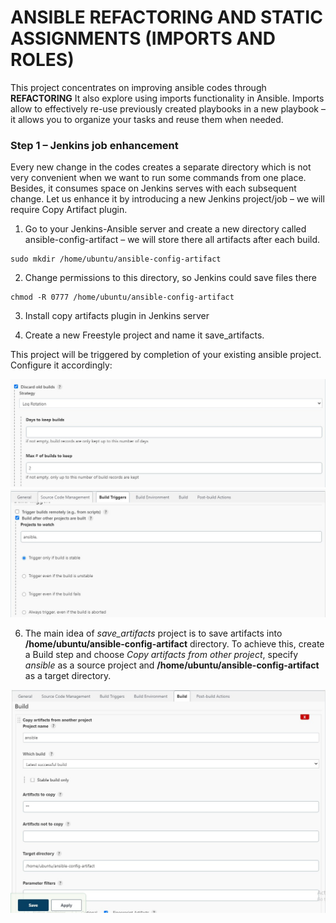 # **ANSIBLE REFACTORING AND STATIC ASSIGNMENTS (IMPORTS AND ROLES)** #

This project concentrates on improving ansible codes through **REFACTORING** It also explore using  imports functionality in Ansible. 
Imports allow to effectively re-use previously created playbooks in a new playbook – it allows you to organize your tasks and reuse them when needed.

###  **Step 1**  – Jenkins job enhancement ###

Every new change in the codes creates a separate directory which is not very convenient when we want to run some commands from one place. Besides, 
it consumes space on Jenkins serves with each subsequent change. Let us enhance it by introducing a new Jenkins project/job – we will require Copy Artifact plugin.

1. Go to your Jenkins-Ansible server and create a new directory called ansible-config-artifact – we will store there all artifacts after each build.
~~~
sudo mkdir /home/ubuntu/ansible-config-artifact
~~~
2. Change permissions to this directory, so Jenkins could save files there 
~~~
chmod -R 0777 /home/ubuntu/ansible-config-artifact
~~~
3. Install copy artifacts plugin in Jenkins server

4. Create a new Freestyle project and name it save_artifacts.

This project will be triggered by completion of your existing ansible project. Configure it accordingly:

![](keep_builds.jpg)
![](build_trigger_stable.jpg)

6. The main idea of *save_artifacts* project is to save artifacts into **/home/ubuntu/ansible-config-artifact** directory. To achieve this, create a Build step and choose *Copy artifacts from other project*, specify *ansible* as a source project and **/home/ubuntu/ansible-config-artifact** as a target directory.

![](build_copy.jpg)

